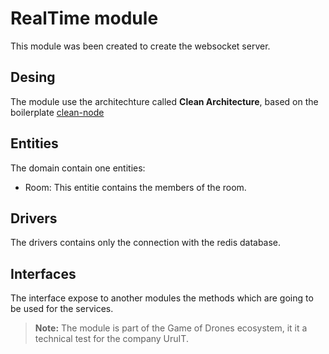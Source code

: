 # RealTime module
This module was been created to create the websocket server.

## Desing
The module use the architechture called **Clean Architecture**, based on the boilerplate [clean-node](https://github.com/gh0stl1m/clean-node)

## Entities
The domain contain one entities:
- Room: This entitie contains the members of the room.

## Drivers
The drivers contains only the connection with the redis database.

## Interfaces
The interface expose to another modules the methods which are going to be used for the services.

> **Note:** The module is part of the Game of Drones ecosystem, it it a technical test for the company UruIT.